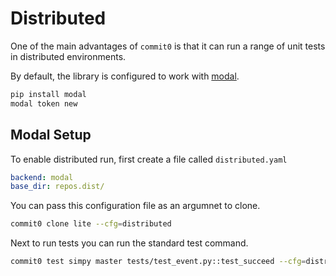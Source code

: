 # Distributed

One of the main advantages of `commit0` is that it can run
a range of unit tests in distributed environments.

By default, the library is configured to work with [modal](https://modal.com/).

```bash
pip install modal
modal token new
```

## Modal Setup

To enable distributed run, first
create a file called `distributed.yaml`

```yaml
backend: modal
base_dir: repos.dist/
```

You can pass this configuration file as an argumnet to clone.

```bash
commit0 clone lite --cfg=distributed
```

Next to run tests you can run the standard test command.

```bash
commit0 test simpy master tests/test_event.py::test_succeed --cfg=distributed
```
